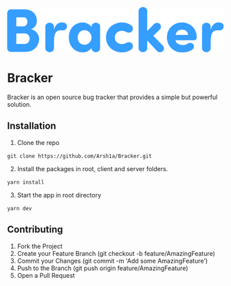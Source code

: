 <div style="text-align:center" align="center"><img src="/client/public/images/logo.svg" alt="Bracker Logo" /></div>

# Bracker

Bracker is an open source bug tracker that provides a simple but powerful solution.

## Installation

1. Clone the repo

```shell
git clone https://github.com/Arsh1a/Bracker.git
```

2. Install the packages in root, client and server folders.

```shell
yarn install
```

3. Start the app in root directory

```shell
yarn dev
```

## Contributing

1. Fork the Project
2. Create your Feature Branch (git checkout -b feature/AmazingFeature)
3. Commit your Changes (git commit -m 'Add some AmazingFeature')
4. Push to the Branch (git push origin feature/AmazingFeature)
5. Open a Pull Request
